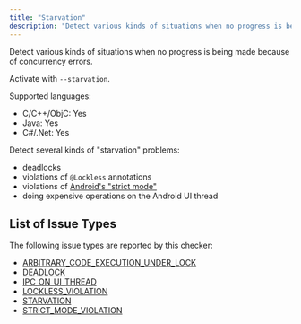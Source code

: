 ```yaml
---
title: "Starvation"
description: "Detect various kinds of situations when no progress is being made because of concurrency errors."
---
```


Detect various kinds of situations when no progress is being made because of concurrency errors.

Activate with `--starvation`.

Supported languages:
- C/C++/ObjC: Yes
- Java: Yes
- C#/.Net: Yes

Detect several kinds of "starvation" problems:
- deadlocks
- violations of `@Lockless` annotations
- violations of [Android's "strict mode"](https://developer.android.com/reference/android/os/StrictMode)
- doing expensive operations on the Android UI thread


## List of Issue Types

The following issue types are reported by this checker:
- [ARBITRARY_CODE_EXECUTION_UNDER_LOCK](/docs/1.1.0/all-issue-types#arbitrary_code_execution_under_lock)
- [DEADLOCK](/docs/1.1.0/all-issue-types#deadlock)
- [IPC_ON_UI_THREAD](/docs/1.1.0/all-issue-types#ipc_on_ui_thread)
- [LOCKLESS_VIOLATION](/docs/1.1.0/all-issue-types#lockless_violation)
- [STARVATION](/docs/1.1.0/all-issue-types#starvation)
- [STRICT_MODE_VIOLATION](/docs/1.1.0/all-issue-types#strict_mode_violation)
